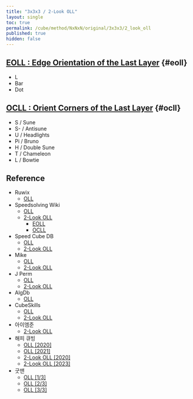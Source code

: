 ```yaml
---
title: "3x3x3 / 2-Look OLL"
layout: single
toc: true
permalink: /cube/method/NxNxN/original/3x3x3/2_look_oll
published: true
hidden: false
---
```


<head>
  <base target="_blank">
</head>



## [EOLL : Edge Orientation of the Last Layer](/cube/method/NxNxN/original/3x3x3/2_look_oll/eoll) {#eoll}

- L
- Bar
- Dot



## [OCLL : Orient Corners of the Last Layer](/cube/method/NxNxN/original/3x3x3/2_look_oll/ocll) {#ocll}

- S / Sune
- S- / Antisune
- U / Headlights
- Pi / Bruno
- H / Double Sune
- T / Chameleon
- L / Bowtie



## Reference

- Ruwix
  - [OLL](https://ruwix.com/the-rubiks-cube/advanced-cfop-fridrich/orient-the-last-layer-oll/)
- Speedsolving Wiki
  - [OLL](https://www.speedsolving.com/wiki/index.php/OLL)
  - [2-Look OLL](https://www.speedsolving.com/wiki/index.php/2-Look_OLL)
    - [EOLL](https://www.speedsolving.com/wiki/index.php/EOLL)
    - [OCLL](https://www.speedsolving.com/wiki/index.php/OCLL)
- Speed Cube DB
  - [OLL](https://speedcubedb.com/a/3x3/OLL)
  - [2-Look OLL](https://speedcubedb.com/a/3x3/2LookOLL)
- Mike
  - [OLL](https://logiqx.github.io/cubing-algs/html/oll.html#learners)
  - [2-Look OLL](https://logiqx.github.io/cubing-algs/html/2loll.html)
- J Perm
  - [OLL](https://jperm.net/algs/oll)
  - [2-Look OLL](https://jperm.net/algs/2lookoll)
- AlgDb
  - [OLL](http://algdb.net/puzzle/333/oll)
- CubeSkills
  - [OLL](https://www.cubeskills.com/tutorials/2-look-last-layer/oll-algorithms)
  - [2-Look OLL](https://www.cubeskills.com/tutorials/4-look-last-layer/2-look-oll)
- 아이엠준
  - [2-Look OLL](https://youtu.be/Jt2yRE_HdrE)
- 해피 큐빙
  - [OLL [2020]](https://youtu.be/WISQ5cpYdkk)
  - [OLL [2021]](https://youtu.be/Yxs2avW0PaY)
  - [2-Look OLL [2020]](https://youtu.be/YNM1n7Ej6HM)
  - [2-Look OLL [2023]](https://youtu.be/K_vbxkmVZg4)
- 굿맨
  - [OLL [1/3]](https://youtu.be/ljWs7Kebiu0)
  - [OLL [2/3]](https://youtu.be/rGycofg4Ol0)
  - [OLL [3/3]](https://youtu.be/WqxfyjpzMDg)
